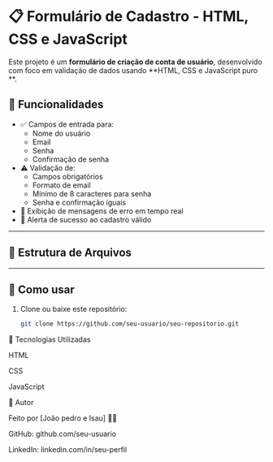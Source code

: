 # 📋 Formulário de Cadastro - HTML, CSS e JavaScript

Este projeto é um **formulário de criação de conta de usuário**, desenvolvido com foco em validação de dados usando **HTML, CSS e JavaScript puro **.

## 🧪 Funcionalidades

- ✅ Campos de entrada para:
  - Nome do usuário
  - Email
  - Senha
  - Confirmação de senha
- ⚠️ Validação de:
  - Campos obrigatórios
  - Formato de email
  - Mínimo de 8 caracteres para senha
  - Senha e confirmação iguais
- 🧾 Exibição de mensagens de erro em tempo real
- 🎉 Alerta de sucesso ao cadastro válido

---

## 📁 Estrutura de Arquivos


---

## 🚀 Como usar

1. Clone ou baixe este repositório:
   ```bash
   git clone https://github.com/seu-usuario/seu-repositorio.git
🎨 Tecnologias Utilizadas

HTML

CSS

JavaScript 


🧠 Autor

Feito por [João pedro e Isau] 👨‍💻

GitHub: github.com/seu-usuario

LinkedIn: linkedin.com/in/seu-perfil

